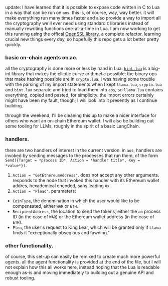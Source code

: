 update: I have learned that it is possible to expose code written in C to Lua in a way that can be run on `aos`. this is, of course, way, way better. it will make everything run many times faster and also provide a way to import all the cryptography we'll ever need using standard `C` libraries instead of manually rewriting functions one-at-a-time in Lua. I am now working to get this running using the offical [OpenSSL library](https://github.com/openssl/openssl), a complete refactor. learning crucial new things every day, so hopefully this repo gets a lot better pretty quickly.

### basic on-chain agents on ao.

all the cryptography is done more or less by hand in Lua. [`bint.lua`](https://github.com/edubart/lua-bint/blob/master/bint.lua) is a big-int library that makes the elliptic curve arithmetic possible; the binary ops that make hashing possible are in `crypto.lua`. I was having some trouble with the parsing of my import statements when I kept `llama.lua`, `crypto.lua` and `bint.lua` separate and tried to load them into `aos`, so `llama.lua` contains everything, copied and pasted, for simplicity. the import errors certainly might have been my fault, though; I will look into it presently as I continue building.

through the weekend, I'll be cleaning this up to make a nicer interface for others who want an on-chain Ethereum wallet. I will also be building out some tooling for LLMs, roughly in the spirit of a basic LangChain.

### handlers.
there are two handlers of interest in the current version. in `aos`, handlers are invoked by sending messages to the processes that run them, of the form ```Send({Target = *process ID*, Action = *handler title*, Key = *value*})```. 

1. `Action = "GetEthereumAddress"`. does not accept any other arguments. responds to the node that invoked this handler with its Ethereum wallet addres, hexademical encoded, sans leading `0x`.
2. `Action = "Plead"`. parameters:
- `CoinType`, the denomination in which the user would like to be compensated, either `WAR` or `ETH`. 
- `RecipientAddress`, the location to send the tokens, either the `ao` process ID (in the case of `WAR`) or the Ethereum wallet address (in the case of `ETH`). 
- `Plea`, the user's request to King Lear, which will be granted only if `Llama` finds it "exceptionally obseqious and fawning."

### other functionality.
of course, this set-up can easily be remixed to create much more powerful agents. all the agent functionality is provided at the end of the file, but I will not explain how this all works here, instead hoping that the Lua is readable enough as-is and moving immediately to building out a genuine API and robust tooling.